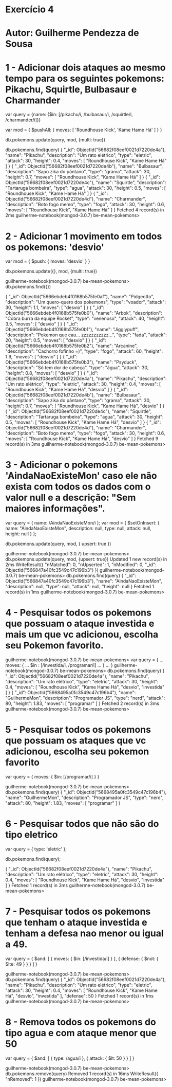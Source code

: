 # Exercício 4
# Autor: Guilherme Pendezza de Sousa

# 1 - Adicionar dois ataques ao mesmo tempo para os seguintes pokemons: Pikachu, Squirtle, Bulbasaur e Charmander

var query = {name: {$in: [/pikachu/i, /bulbasaur/i, /squirtle/i, /charmander/i]}}

var mod = {
  $pushAll: {
    moves: [
      'Roundhouse Kick',
      'Kame Hame Há'
      ]
  }
}

db.pokemons.update(query, mod, {multi: true})

db.pokemons.find(query)
{
  "_id": ObjectId("56682f08eef0021d7220de4a"),
  "name": "Pikachu",
  "description": "Um rato elétrico",
  "type": "eletric",
  "attack": 30,
  "height": 0.4,
  "moves": [
    "Roundhouse Kick",
    "Kame Hame Há"
  ]
}
{
  "_id": ObjectId("56682f08eef0021d7220de4b"),
  "name": "Bulbasaur",
  "description": "Sapo zika do pântano",
  "type": "grama",
  "attack": 30,
  "height": 0.7,
  "moves": [
    "Roundhouse Kick",
    "Kame Hame Há"
  ]
}
{
  "_id": ObjectId("56682f08eef0021d7220de4c"),
  "name": "Squirtle",
  "description": "Tartaruga bombeira",
  "type": "agua",
  "attack": 30,
  "height": 0.5,
  "moves": [
    "Roundhouse Kick",
    "Kame Hame Há"
  ]
}
{
  "_id": ObjectId("56682f08eef0021d7220de4d"),
  "name": "Charmander",
  "description": "Boto fogo memo",
  "type": "fogo",
  "attack": 30,
  "height": 0.6,
  "moves": [
    "Roundhouse Kick",
    "Kame Hame Há"
  ]
}
Fetched 4 record(s) in 2ms
guilherme-notebook(mongod-3.0.7) be-mean-pokemons>


# 2 - Adicionar 1 movimento em todos os pokemons: 'desvio'

var mod = { $push: { moves: 'desvio' } }

db.pokemons.update({}, mod, {multi: true})

guilherme-notebook(mongod-3.0.7) be-mean-pokemons> db.pokemons.find({})

{
  "_id": ObjectId("5666ebdeb4f0168b575fe0af"),
  "name": "Pidgeotto",
  "description": "Um quero-quero dos pokemons",
  "type": "voador",
  "attack": 30,
  "height": 1.1,
  "moves": [
    "desvio"
  ]
}
{
  "_id": ObjectId("5666ebdeb4f0168b575fe0b0"),
  "name": "Arbok",
  "description": "Cobra burra da equipe Rocket",
  "type": "venenoso",
  "attack": 40,
  "height": 3.5,
  "moves": [
    "desvio"
  ]
}
{
  "_id": ObjectId("5666ebdeb4f0168b575fe0b1"),
  "name": "Jigglypuff",
  "description": "Pokemon que cau... zzzzzzzzzzz...",
  "type": "fada",
  "attack": 20,
  "height": 0.5,
  "moves": [
    "desvio"
  ]
}
{
  "_id": ObjectId("5666ebdeb4f0168b575fe0b2"),
  "name": "Arcanine",
  "description": "Cachorro fofinho =)",
  "type": "fogo",
  "attack": 60,
  "height": 1.9,
  "moves": [
    "desvio"
  ]
}
{
  "_id": ObjectId("5666ebdeb4f0168b575fe0b3"),
  "name": "Psyduck",
  "description": "Só tem dor de cabeça",
  "type": "água",
  "attack": 30,
  "height": 0.8,
  "moves": [
    "desvio"
  ]
}
{
  "_id": ObjectId("56682f08eef0021d7220de4a"),
  "name": "Pikachu",
  "description": "Um rato elétrico",
  "type": "eletric",
  "attack": 30,
  "height": 0.4,
  "moves": [
    "Roundhouse Kick",
    "Kame Hame Há",
    "desvio"
  ]
}
{
  "_id": ObjectId("56682f08eef0021d7220de4b"),
  "name": "Bulbasaur",
  "description": "Sapo zika do pântano",
  "type": "grama",
  "attack": 30,
  "height": 0.7,
  "moves": [
    "Roundhouse Kick",
    "Kame Hame Há",
    "desvio"
  ]
}
{
  "_id": ObjectId("56682f08eef0021d7220de4c"),
  "name": "Squirtle",
  "description": "Tartaruga bombeira",
  "type": "agua",
  "attack": 30,
  "height": 0.5,
  "moves": [
    "Roundhouse Kick",
    "Kame Hame Há",
    "desvio"
  ]
}
{
  "_id": ObjectId("56682f08eef0021d7220de4d"),
  "name": "Charmander",
  "description": "Boto fogo memo",
  "type": "fogo",
  "attack": 30,
  "height": 0.6,
  "moves": [
    "Roundhouse Kick",
    "Kame Hame Há",
    "desvio"
  ]
}
Fetched 9 record(s) in 3ms
guilherme-notebook(mongod-3.0.7) be-mean-pokemons>


# 3 - Adicionar o pokemons 'AindaNaoExisteMon' caso ele não exista com todos os dados com o valor null e a descrição: "Sem maiores informações".

var query = { name: /AindaNaoExisteMon/i };
var mod = {
  $setOnInsert: {
      name: "AindaNaoExisteMon",
      description: null,
      type: null,
      attack: null,
      height: null
  }
};

db.pokemons.update(query, mod, { upsert: true })

guilherme-notebook(mongod-3.0.7) be-mean-pokemons> db.pokemons.update(query, mod, {upsert: true})
Updated 1 new record(s) in 2ms
WriteResult({
  "nMatched": 0,
  "nUpserted": 1,
  "nModified": 0,
  "_id": ObjectId("566847a40fc3549c47c196b3")
})
guilherme-notebook(mongod-3.0.7) be-mean-pokemons> db.pokemons.find(query)
{
  "_id": ObjectId("566847a40fc3549c47c196b3"),
  "name": "AindaNaoExisteMon",
  "description": null,
  "type": null,
  "attack": null,
  "height": null
}
Fetched 1 record(s) in 1ms
guilherme-notebook(mongod-3.0.7) be-mean-pokemons>


# 4 - Pesquisar todos os pokemons que possuam o ataque investida e mais um que vc adicionou, escolha seu Pokemon favorito.

guilherme-notebook(mongod-3.0.7) be-mean-pokemons> var query = {
...   moves: {
...     $in : [/investida/i, /programar/i]
...   }
... }
guilherme-notebook(mongod-3.0.7) be-mean-pokemons> db.pokemons.find(query)
{
  "_id": ObjectId("56682f08eef0021d7220de4a"),
  "name": "Pikachu",
  "description": "Um rato elétrico",
  "type": "eletric",
  "attack": 30,
  "height": 0.4,
  "moves": [
    "Roundhouse Kick",
    "Kame Hame Há",
    "desvio",
    "investida"
  ]
}
{
  "_id": ObjectId("5668495a0fc3549c47c196b4"),
  "name": "GuilhermeMon",
  "description": "Programador JS",
  "type": "nerd",
  "attack": 80,
  "height": 1.83,
  "moves": [
    "programar"
  ]
}
Fetched 2 record(s) in 3ms
guilherme-notebook(mongod-3.0.7) be-mean-pokemons>


# 5 - Pesquisar todos os pokemons que possuam os ataques que vc adicionou, escolha seu pokemon favorito

var query = {
  moves: {
    $in: [/programar/i]
  }
}

guilherme-notebook(mongod-3.0.7) be-mean-pokemons> db.pokemons.find(query)
{
  "_id": ObjectId("5668495a0fc3549c47c196b4"),
  "name": "GuilhermeMon",
  "description": "Programador JS",
  "type": "nerd",
  "attack": 80,
  "height": 1.83,
  "moves": [
    "programar"
  ]
}

# 6 - Pesquisar todos que não são do tipo eletrico

var query = { type: 'eletric' };

db.pokemons.find(query);

{
  "_id": ObjectId("56682f08eef0021d7220de4a"),
  "name": "Pikachu",
  "description": "Um rato elétrico",
  "type": "eletric",
  "attack": 30,
  "height": 0.4,
  "moves": [
    "Roundhouse Kick",
    "Kame Hame Há",
    "desvio",
    "investida"
  ]
}
Fetched 1 record(s) in 3ms
guilherme-notebook(mongod-3.0.7) be-mean-pokemons>


# 7 - Pesquisar todos os pokemons que tenham o ataque investida e tenham a defesa nao menor ou igual a 49.

var query = {
  $and: [
    {
      moves: {
        $in: [/investida/i]
      }
    },
    {
      defense: {
        $not: {
          $lte: 49
        }
      }
    }
  ]
}

guilherme-notebook(mongod-3.0.7) be-mean-pokemons> db.pokemons.find(query)
{
  "_id": ObjectId("56682f08eef0021d7220de4a"),
  "name": "Pikachu",
  "description": "Um rato elétrico",
  "type": "eletric",
  "attack": 30,
  "height": 0.4,
  "moves": [
    "Roundhouse Kick",
    "Kame Hame Há",
    "desvio",
    "investida"
  ],
  "defense": 50
}
Fetched 1 record(s) in 1ms
guilherme-notebook(mongod-3.0.7) be-mean-pokemons>

# 8 - Remova todos os pokemons do tipo agua e com ataque menor que 50

var query = {
  $and: [
    {
        type: /agua/i
    },
    {
        attack: { $lt: 50 }
    }
  ]
}

guilherme-notebook(mongod-3.0.7) be-mean-pokemons> db.pokemons.remove(query)
Removed 1 record(s) in 16ms
WriteResult({
  "nRemoved": 1
})
guilherme-notebook(mongod-3.0.7) be-mean-pokemons>

